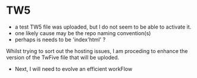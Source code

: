 # TW5
* a test TW5 file was uploaded, but I do not seem to be able to activate it.
* one likely cause may be the repo naming convention(s)
* perhaps is needs to be 'index'html' ?

Whilst trying to sort out the hosting issues, I am proceding to enhance the version of the TwFive file that will be uploded.
* Next, I will need to evolve an efficient workFlow
